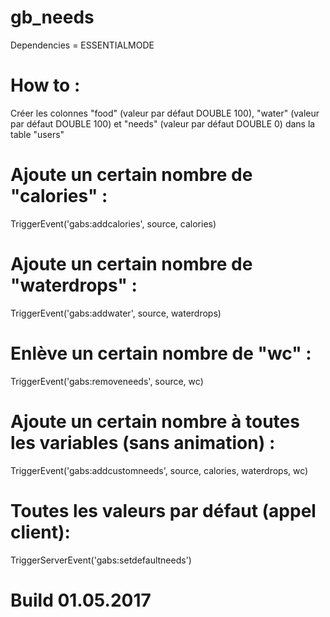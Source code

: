 # gb_needs
Dependencies = ESSENTIALMODE

# How to :
Créer les colonnes "food" (valeur par défaut DOUBLE 100), "water" (valeur par défaut DOUBLE 100) et "needs" (valeur par défaut DOUBLE 0) dans la table "users"

# Ajoute un certain nombre de "calories" :

TriggerEvent('gabs:addcalories', source, calories)

# Ajoute un certain nombre de "waterdrops" :

TriggerEvent('gabs:addwater', source, waterdrops)

# Enlève un certain nombre de "wc" :

TriggerEvent('gabs:removeneeds', source, wc)

# Ajoute un certain nombre à toutes les variables (sans animation) :

TriggerEvent('gabs:addcustomneeds', source, calories, waterdrops, wc)

# Toutes les valeurs par défaut (appel client):

TriggerServerEvent('gabs:setdefaultneeds')

# Build 01.05.2017
